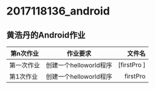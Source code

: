 # 2017118136_android
## 黄浩丹的Android作业  

| 第n次作业|作业要求|文件名|
|-|:-:|-:|  
|第一次作业|创建一个helloworld程序|[firstPro ]|  
|  第1次作业   | 创建一个helloworld程序 | firstPro|https://github.com/HHDhaitang/2017118136_android/tree/master/firstPro|
